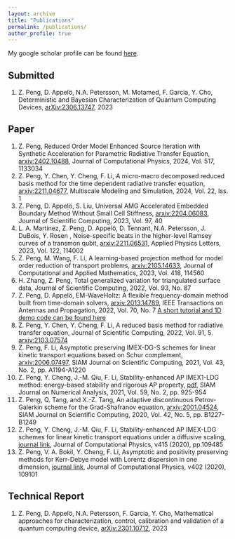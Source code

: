 ```yaml
---
layout: archive
title: "Publications"
permalink: /publications/
author_profile: true
---
```

My google scholar profile can be found [here](https://scholar.google.com/citations?user=rCPL8qoAAAAJ&hl=en).


Submitted
--------------
1. Z. Peng, D. Appel&ouml;, N.A. Petersson, M. Motamed, F. Garcia, Y. Cho, Deterministic and Bayesian Characterization of Quantum Computing Devices, [arXiv:2306.13747](https://arxiv.org/abs/2306.13747), 2023

Paper
--------------
1. Z. Peng, Reduced Order Model Enhanced Source Iteration with Synthetic Acceleration for Parametric Radiative Transfer Equation, [arxiv:2402.10488](https://arxiv.org/abs/2402.10488), Journal of Computational Physics, 2024, Vol. 517, 1133034
1. Z. Peng, Y. Chen, Y. Cheng, F. Li, A micro-macro decomposed reduced basis method for the time dependent radiative transfer equation, [arxiv:2211.04677](https://arxiv.org/abs/2211.04677), Multiscale Modeling and Simulation, 2024, Vol. 22, Iss. 1
1. Z. Peng, D. Appel&ouml;, S. Liu, Universal AMG Accelerated Embedded Boundary Method Without Small Cell Stiffness, [arxiv:2204.06083](https://arxiv.org/abs/2204.06083), Journal of Scientific Computing, 2023, Vol. 97, 40
1. L. A. Martinez, Z. Peng, D. Appel&ouml;, D. Tennant, N.A. Petersson, J. DuBois, Y. Rosen , Noise-specific beats in the higher-level Ramsey curves of a transmon qubit, [arxiv:2211.06531](https://arxiv.org/abs/2211.06531), Applied Physics Letters, 2023, Vol. 122, 114002
1. Z. Peng, M. Wang, F. Li, A learning-based projection method for model order reduction of transport problems, [arxiv:2105.14633](https://arxiv.org/abs/2105.14633), Journal of Computational and Applied Mathematics, 2023, Vol. 418, 114560
1. H. Zhang, Z. Peng, Total generalized variation for triangulated surface data, Journal of Scientific Computing, 2022, Vol. 93, No. 87
1. Z. Peng, D. Appel&ouml;, EM-WaveHoltz: A flexible frequency-domain method built from time-domain solvers, [arxiv:2013.14789](https://arxiv.org/abs/2103.14789),  IEEE Transactions on Antennas and Propagation, 2022, Vol. 70, No. 7 [A  short tutorial and 1D demo code can be found here](https://zhichaopengmath.github.io/code/)
1. Z. Peng, Y. Chen, Y. Cheng, F. Li, A reduced basis method for radiative transfer equation, Journal of Scientific Computing, 2022, Vol. 91, 5. [arxiv:2103.07574](https://arxiv.org/abs/2103.07574)
1. Z. Peng,  F. Li, Asymptotic preserving IMEX-DG-S schemes for linear kinetic transport equations based on Schur complement, [arxiv:2006.07497](https://arxiv.org/abs/2006.07497), SIAM Journal on Scientific Computing, 2021, Vol. 43, No. 2, pp. A1194-A1220
1. Z. Peng, Y. Cheng, J.-M. Qiu, F. Li, Stability-enhanced AP IMEX1-LDG method: energy-based stability and rigorous AP property, [pdf](https://arxiv.org/abs/2005.05454), SIAM Journal on Numerical Analysis, 2021, Vol. 59, No. 2, pp. 925-954
1. Z. Peng, Q. Tang, and X.-Z. Tang, An adaptive discontinuous Petrov-Galerkin scheme for the Grad-Shafranov equation, [arxiv:2001.04524](https://arxiv.org/abs/2001.04524), SIAM Journal on Scientific Computing, 2020, Vol. 42, No. 5, pp. B1227-B1249
1. Z. Peng, Y. Cheng, J.-M. Qiu, F. Li, Stability-enhanced AP IMEX-LDG schemes for linear kinetic transport equations under a diffusive scaling, [journal link](https://www.sciencedirect.com/science/article/pii/S002199912030259X), Journal of Computational Physics, v415 (2020), pp.109485
1. Z. Peng, V. A. Bokil, Y. Cheng, F. Li, Asymptotic and positivity preserving methods for Kerr-Debye model with Lorentz dispersion in one dimension, [journal link](https://www.sciencedirect.com/science/article/pii/S002199911930806X), Journal of Computational Physics, v402 (2020), 109101

Technical Report
--------------
1. Z. Peng, D. Appel&ouml;, N.A. Petersson, F. Garcia, Y. Cho, Mathematical approaches for characterization, control, calibration and validation of a quantum computing device, [arXiv:2301.10712](https://arxiv.org/abs/2301.10712), 2023

